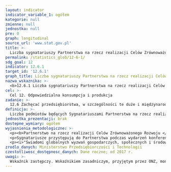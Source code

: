 ```yaml
---
layout: indicator
indicator_variable_1: ogółem
kategorie: null
zmienne: null
jednostka: null
pre: 0
graph: longitudinal
source_url: 'www.stat.gov.pl'
title: >-
  Liczba sygnatariuszy Partnerstwa na rzecz realizacji Celów Zrównoważonego Rozwoju (SDGs)
permalink: /statistics_glob/12-6-1/
sdg_goal: 12
indicator: 12.6.1
target_id: '12.6.1'
graph_title: Liczba sygnatariuszy Partnerstwa na rzecz realizacji Celów Zrównoważonego Rozwoju (SDGs)
nazwa_wskaznika: >-
  <b>12.6.1 Liczba sygnatariuszy Partnerstwa na rzecz realizacji Celów Zrównoważonego Rozwoju (SDGs)</b>
cel: >-
  Cel 12. Odpowiedzialna konsumpcja i produkcja
zadanie: >-
  12.6 Zachęcać przedsiębiorstwa, w szczególności te duże i międzynarodowe, do wdrażania praktyk w zakresie zrównoważonego rozwoju i uwzględniania informacji na ten temat w swoich cyklicznych raportach.
definicja: >-
  Liczba podmiotów będących Sygnatariuszami Partnerstwa na rzecz realizacji Celów Zrównoważonego Rozwoju.
jednostka_prezentacji: brak
dostepne_wymiary: ogółem
wyjasnienia_metodologiczne: >-
  <p><b>Partnerstwo na rzecz realizacji Celów Zrównoważonego Rozwoju </b>zostało zainicjowane w czerwcu 2017 r. Jego celem jest zintegrowanie we współpracy przedstawicieli różnych środowisk na rzecz efektywnego osiągania SDGs (Celów Zrównoważonego Rozwoju). Inicjatywa ta zwiększa świadomość nt. przyjętych przez społeczność międzynarodową Celów Zrównoważonego Rozwoju, ich znaczenia dla poszczególnych grup społecznych oraz potrzeby współpracy w efektywnej ich realizacji. Sygnatariusze dają przykład aktywnego zaangażowania i odpowiedzialnego wdrażania zasad zrównoważonego rozwoju wewnątrz organizacji, stanowiąc cenne źródło inspiracji dla innych. Współpraca szerokiego grona interesariuszy odzwierciedla starania Polski na rzecz aktywnego włączania w planowanie i realizację działań rozwojowych podmiotów publicznych, prywatnych, organizacji pozarządowych, sektora nauki i społeczeństwa obywatelskiego. Ma to zapewnić szerszą komunikację, zwiększać świadomość o potrzebie współpracy i dialogu.</p>
  <p>Sygnatariusze przystępują do Partnerstwa podczas wydarzeń konferencyjnych organizowanych przez krajowego koordynatora wdrażania SDGs w Polsce – Ministerstwo Przedsiębiorczości i Technologii (do stycznia 2018 r. Ministerstwo Rozwoju). Podczas uroczystości przystąpienia do Partnerstwa, Sygnatariusze na jednej wspólnej karcie Partnerstwa, kolejno składają podpisy pod treścią deklaracji:</p>
  <p><i>"Świadomi globalnych wyzwań gospodarczych, społecznych i środowiskowych oraz ich złożoności, upatrujemy w Celach Zrównoważonego Rozwoju szansę na wykreowanie nowej rzeczywistości gospodarczej, otwierającej nowe ścieżki rozwoju dla biznesu, opartej na zasadach transparentności i budującej wizerunek Polski, jako wiarygodnego partnera gospodarczego. Uznajemy, że osiągnięcie ambitnych celów i zadań będzie możliwe dzięki wspólnemu działaniu w efektywny sposób, mobilizacji sił, kreowaniu synergii, ożywionemu i wzmocnionemu partnerstwu, będącemu efektem dialogu, otwartego dla wszystkich zainteresowanych stron. Dążąc wspólnie do wykorzystania szans na dokonanie zmian w kraju, regionie i firmie, zwiększania wpływu na zrównoważony rozwój, wyrażamy intencję współpracy w ramach niniejszej inicjatywy partnerstwa na rzecz realizacji Celów Zrównoważonego Rozwoju."</i></p>
zrodlo_danych: Ministerstwo Przedsiębiorczości i Technologii
czestotliwosc_dostępnosc_danych: Dane roczne; od 2017 r.
uwagi: >-
  Wskaźnik zastępczy. Wskaźnikiem zasadniczym, przyjętym przez ONZ, monitorującym cel 12.6 Agendy 2030 jest wskaźnik 12.6.1 Liczba firm publikująca raporty dotyczące zrównoważonego rozwoju.
---
```

